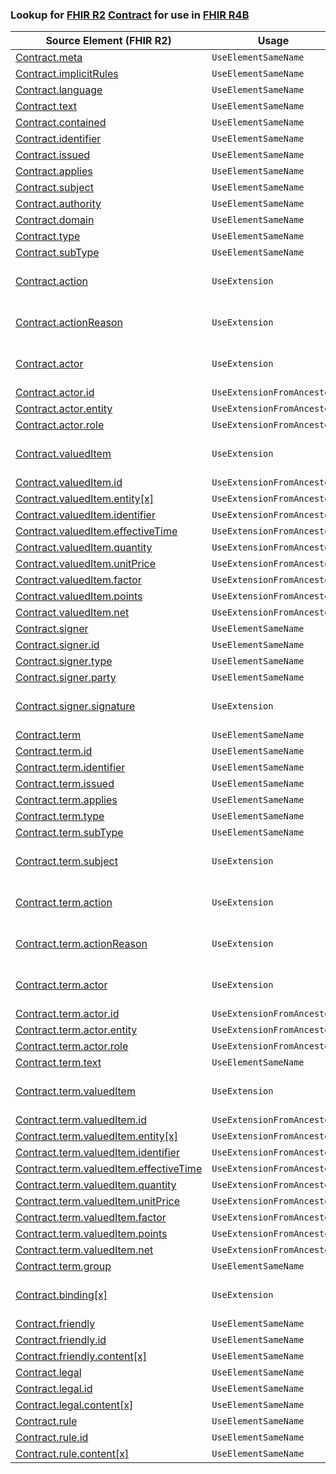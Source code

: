 ### Lookup for [FHIR R2](https://hl7.org/fhir/DSTU2/) [Contract](https://hl7.org/fhir/DSTU2/Contract.html) for use in [FHIR R4B](https://hl7.org/fhir/R4B/)

| Source Element (FHIR R2) | Usage | Target |
| -------------- | ----- | ------ |
| [Contract.meta](https://hl7.org/fhir/DSTU2/Contract.html#resource) | `UseElementSameName` | [Contract.meta](https://hl7.org/fhir/R4B/Contract.html#resource) |
| [Contract.implicitRules](https://hl7.org/fhir/DSTU2/Contract.html#resource) | `UseElementSameName` | [Contract.implicitRules](https://hl7.org/fhir/R4B/Contract.html#resource) |
| [Contract.language](https://hl7.org/fhir/DSTU2/Contract.html#resource) | `UseElementSameName` | [Contract.language](https://hl7.org/fhir/R4B/Contract.html#resource) |
| [Contract.text](https://hl7.org/fhir/DSTU2/Contract.html#resource) | `UseElementSameName` | [Contract.text](https://hl7.org/fhir/R4B/Contract.html#resource) |
| [Contract.contained](https://hl7.org/fhir/DSTU2/Contract.html#resource) | `UseElementSameName` | [Contract.contained](https://hl7.org/fhir/R4B/Contract.html#resource) |
| [Contract.identifier](https://hl7.org/fhir/DSTU2/Contract.html#resource) | `UseElementSameName` | [Contract.identifier](https://hl7.org/fhir/R4B/Contract.html#resource) |
| [Contract.issued](https://hl7.org/fhir/DSTU2/Contract.html#resource) | `UseElementSameName` | [Contract.issued](https://hl7.org/fhir/R4B/Contract.html#resource) |
| [Contract.applies](https://hl7.org/fhir/DSTU2/Contract.html#resource) | `UseElementSameName` | [Contract.applies](https://hl7.org/fhir/R4B/Contract.html#resource) |
| [Contract.subject](https://hl7.org/fhir/DSTU2/Contract.html#resource) | `UseElementSameName` | [Contract.subject](https://hl7.org/fhir/R4B/Contract.html#resource) |
| [Contract.authority](https://hl7.org/fhir/DSTU2/Contract.html#resource) | `UseElementSameName` | [Contract.authority](https://hl7.org/fhir/R4B/Contract.html#resource) |
| [Contract.domain](https://hl7.org/fhir/DSTU2/Contract.html#resource) | `UseElementSameName` | [Contract.domain](https://hl7.org/fhir/R4B/Contract.html#resource) |
| [Contract.type](https://hl7.org/fhir/DSTU2/Contract.html#resource) | `UseElementSameName` | [Contract.type](https://hl7.org/fhir/R4B/Contract.html#resource) |
| [Contract.subType](https://hl7.org/fhir/DSTU2/Contract.html#resource) | `UseElementSameName` | [Contract.subType](https://hl7.org/fhir/R4B/Contract.html#resource) |
| [Contract.action](https://hl7.org/fhir/DSTU2/Contract.html#resource) | `UseExtension` | [http://hl7.org/fhir/1.0/StructureDefinition/extension-Contract.action](StructureDefinition-ext-R2-Contract.action.html) |
| [Contract.actionReason](https://hl7.org/fhir/DSTU2/Contract.html#resource) | `UseExtension` | [http://hl7.org/fhir/1.0/StructureDefinition/extension-Contract.actionReason](StructureDefinition-ext-R2-Contract.actionReason.html) |
| [Contract.actor](https://hl7.org/fhir/DSTU2/Contract.html#resource) | `UseExtension` | [http://hl7.org/fhir/1.0/StructureDefinition/extension-Contract.actor](StructureDefinition-ext-R2-Contract.actor.html) |
| [Contract.actor.id](https://hl7.org/fhir/DSTU2/Contract.html#resource) | `UseExtensionFromAncestor` | - |
| [Contract.actor.entity](https://hl7.org/fhir/DSTU2/Contract.html#resource) | `UseExtensionFromAncestor` | - |
| [Contract.actor.role](https://hl7.org/fhir/DSTU2/Contract.html#resource) | `UseExtensionFromAncestor` | - |
| [Contract.valuedItem](https://hl7.org/fhir/DSTU2/Contract.html#resource) | `UseExtension` | [http://hl7.org/fhir/1.0/StructureDefinition/extension-Contract.valuedItem](StructureDefinition-ext-R2-Contract.valuedItem.html) |
| [Contract.valuedItem.id](https://hl7.org/fhir/DSTU2/Contract.html#resource) | `UseExtensionFromAncestor` | - |
| [Contract.valuedItem.entity[x]](https://hl7.org/fhir/DSTU2/Contract.html#resource) | `UseExtensionFromAncestor` | - |
| [Contract.valuedItem.identifier](https://hl7.org/fhir/DSTU2/Contract.html#resource) | `UseExtensionFromAncestor` | - |
| [Contract.valuedItem.effectiveTime](https://hl7.org/fhir/DSTU2/Contract.html#resource) | `UseExtensionFromAncestor` | - |
| [Contract.valuedItem.quantity](https://hl7.org/fhir/DSTU2/Contract.html#resource) | `UseExtensionFromAncestor` | - |
| [Contract.valuedItem.unitPrice](https://hl7.org/fhir/DSTU2/Contract.html#resource) | `UseExtensionFromAncestor` | - |
| [Contract.valuedItem.factor](https://hl7.org/fhir/DSTU2/Contract.html#resource) | `UseExtensionFromAncestor` | - |
| [Contract.valuedItem.points](https://hl7.org/fhir/DSTU2/Contract.html#resource) | `UseExtensionFromAncestor` | - |
| [Contract.valuedItem.net](https://hl7.org/fhir/DSTU2/Contract.html#resource) | `UseExtensionFromAncestor` | - |
| [Contract.signer](https://hl7.org/fhir/DSTU2/Contract.html#resource) | `UseElementSameName` | [Contract.signer](https://hl7.org/fhir/R4B/Contract.html#resource) |
| [Contract.signer.id](https://hl7.org/fhir/DSTU2/Contract.html#resource) | `UseElementSameName` | [Contract.signer.id](https://hl7.org/fhir/R4B/Contract.html#resource) |
| [Contract.signer.type](https://hl7.org/fhir/DSTU2/Contract.html#resource) | `UseElementSameName` | [Contract.signer.type](https://hl7.org/fhir/R4B/Contract.html#resource) |
| [Contract.signer.party](https://hl7.org/fhir/DSTU2/Contract.html#resource) | `UseElementSameName` | [Contract.signer.party](https://hl7.org/fhir/R4B/Contract.html#resource) |
| [Contract.signer.signature](https://hl7.org/fhir/DSTU2/Contract.html#resource) | `UseExtension` | [http://hl7.org/fhir/1.0/StructureDefinition/extension-Contract.signer.signature](StructureDefinition-ext-R2-Contract.si.signature.html) |
| [Contract.term](https://hl7.org/fhir/DSTU2/Contract.html#resource) | `UseElementSameName` | [Contract.term](https://hl7.org/fhir/R4B/Contract.html#resource) |
| [Contract.term.id](https://hl7.org/fhir/DSTU2/Contract.html#resource) | `UseElementSameName` | [Contract.term.id](https://hl7.org/fhir/R4B/Contract.html#resource) |
| [Contract.term.identifier](https://hl7.org/fhir/DSTU2/Contract.html#resource) | `UseElementSameName` | [Contract.term.identifier](https://hl7.org/fhir/R4B/Contract.html#resource) |
| [Contract.term.issued](https://hl7.org/fhir/DSTU2/Contract.html#resource) | `UseElementSameName` | [Contract.term.issued](https://hl7.org/fhir/R4B/Contract.html#resource) |
| [Contract.term.applies](https://hl7.org/fhir/DSTU2/Contract.html#resource) | `UseElementSameName` | [Contract.term.applies](https://hl7.org/fhir/R4B/Contract.html#resource) |
| [Contract.term.type](https://hl7.org/fhir/DSTU2/Contract.html#resource) | `UseElementSameName` | [Contract.term.type](https://hl7.org/fhir/R4B/Contract.html#resource) |
| [Contract.term.subType](https://hl7.org/fhir/DSTU2/Contract.html#resource) | `UseElementSameName` | [Contract.term.subType](https://hl7.org/fhir/R4B/Contract.html#resource) |
| [Contract.term.subject](https://hl7.org/fhir/DSTU2/Contract.html#resource) | `UseExtension` | [http://hl7.org/fhir/1.0/StructureDefinition/extension-Contract.term.subject](StructureDefinition-ext-R2-Contract.te.subject.html) |
| [Contract.term.action](https://hl7.org/fhir/DSTU2/Contract.html#resource) | `UseExtension` | [http://hl7.org/fhir/1.0/StructureDefinition/extension-Contract.term.action](StructureDefinition-ext-R2-Contract.te.action.html) |
| [Contract.term.actionReason](https://hl7.org/fhir/DSTU2/Contract.html#resource) | `UseExtension` | [http://hl7.org/fhir/1.0/StructureDefinition/extension-Contract.term.actionReason](StructureDefinition-ext-R2-Contract.te.actionReason.html) |
| [Contract.term.actor](https://hl7.org/fhir/DSTU2/Contract.html#resource) | `UseExtension` | [http://hl7.org/fhir/1.0/StructureDefinition/extension-Contract.term.actor](StructureDefinition-ext-R2-Contract.te.actor.html) |
| [Contract.term.actor.id](https://hl7.org/fhir/DSTU2/Contract.html#resource) | `UseExtensionFromAncestor` | - |
| [Contract.term.actor.entity](https://hl7.org/fhir/DSTU2/Contract.html#resource) | `UseExtensionFromAncestor` | - |
| [Contract.term.actor.role](https://hl7.org/fhir/DSTU2/Contract.html#resource) | `UseExtensionFromAncestor` | - |
| [Contract.term.text](https://hl7.org/fhir/DSTU2/Contract.html#resource) | `UseElementSameName` | [Contract.term.text](https://hl7.org/fhir/R4B/Contract.html#resource) |
| [Contract.term.valuedItem](https://hl7.org/fhir/DSTU2/Contract.html#resource) | `UseExtension` | [http://hl7.org/fhir/1.0/StructureDefinition/extension-Contract.term.valuedItem](StructureDefinition-ext-R2-Contract.te.valuedItem.html) |
| [Contract.term.valuedItem.id](https://hl7.org/fhir/DSTU2/Contract.html#resource) | `UseExtensionFromAncestor` | - |
| [Contract.term.valuedItem.entity[x]](https://hl7.org/fhir/DSTU2/Contract.html#resource) | `UseExtensionFromAncestor` | - |
| [Contract.term.valuedItem.identifier](https://hl7.org/fhir/DSTU2/Contract.html#resource) | `UseExtensionFromAncestor` | - |
| [Contract.term.valuedItem.effectiveTime](https://hl7.org/fhir/DSTU2/Contract.html#resource) | `UseExtensionFromAncestor` | - |
| [Contract.term.valuedItem.quantity](https://hl7.org/fhir/DSTU2/Contract.html#resource) | `UseExtensionFromAncestor` | - |
| [Contract.term.valuedItem.unitPrice](https://hl7.org/fhir/DSTU2/Contract.html#resource) | `UseExtensionFromAncestor` | - |
| [Contract.term.valuedItem.factor](https://hl7.org/fhir/DSTU2/Contract.html#resource) | `UseExtensionFromAncestor` | - |
| [Contract.term.valuedItem.points](https://hl7.org/fhir/DSTU2/Contract.html#resource) | `UseExtensionFromAncestor` | - |
| [Contract.term.valuedItem.net](https://hl7.org/fhir/DSTU2/Contract.html#resource) | `UseExtensionFromAncestor` | - |
| [Contract.term.group](https://hl7.org/fhir/DSTU2/Contract.html#resource) | `UseElementSameName` | [Contract.term.group](https://hl7.org/fhir/R4B/Contract.html#resource) |
| [Contract.binding[x]](https://hl7.org/fhir/DSTU2/Contract.html#resource) | `UseExtension` | [http://hl7.org/fhir/1.0/StructureDefinition/extension-Contract.binding](StructureDefinition-ext-R2-Contract.binding.html) |
| [Contract.friendly](https://hl7.org/fhir/DSTU2/Contract.html#resource) | `UseElementSameName` | [Contract.friendly](https://hl7.org/fhir/R4B/Contract.html#resource) |
| [Contract.friendly.id](https://hl7.org/fhir/DSTU2/Contract.html#resource) | `UseElementSameName` | [Contract.friendly.id](https://hl7.org/fhir/R4B/Contract.html#resource) |
| [Contract.friendly.content[x]](https://hl7.org/fhir/DSTU2/Contract.html#resource) | `UseElementSameName` | [Contract.friendly.content[x]](https://hl7.org/fhir/R4B/Contract.html#resource) |
| [Contract.legal](https://hl7.org/fhir/DSTU2/Contract.html#resource) | `UseElementSameName` | [Contract.legal](https://hl7.org/fhir/R4B/Contract.html#resource) |
| [Contract.legal.id](https://hl7.org/fhir/DSTU2/Contract.html#resource) | `UseElementSameName` | [Contract.legal.id](https://hl7.org/fhir/R4B/Contract.html#resource) |
| [Contract.legal.content[x]](https://hl7.org/fhir/DSTU2/Contract.html#resource) | `UseElementSameName` | [Contract.legal.content[x]](https://hl7.org/fhir/R4B/Contract.html#resource) |
| [Contract.rule](https://hl7.org/fhir/DSTU2/Contract.html#resource) | `UseElementSameName` | [Contract.rule](https://hl7.org/fhir/R4B/Contract.html#resource) |
| [Contract.rule.id](https://hl7.org/fhir/DSTU2/Contract.html#resource) | `UseElementSameName` | [Contract.rule.id](https://hl7.org/fhir/R4B/Contract.html#resource) |
| [Contract.rule.content[x]](https://hl7.org/fhir/DSTU2/Contract.html#resource) | `UseElementSameName` | [Contract.rule.content[x]](https://hl7.org/fhir/R4B/Contract.html#resource) |
